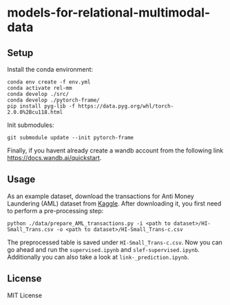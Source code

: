 # models-for-relational-multimodal-data

## Setup

Install the conda environment:
```
conda env create -f env.yml
conda activate rel-mm
conda develop ./src/
conda develop ./pytorch-frame/
pip install pyg-lib -f https://data.pyg.org/whl/torch-2.0.0%2Bcu118.html
```

Init submodules:
```
git submodule update --init pytorch-frame
```

Finally, if you havent already create a wandb account from the following link https://docs.wandb.ai/quickstart.

## Usage

As an example dataset, download the transactions for Anti Money Laundering (AML) dataset from [Kaggle](https://www.kaggle.com/datasets/ealtman2019/ibm-transactions-for-anti-money-laundering-aml/data). After downloading it, you first need to perform a pre-processing step:
```
python ./data/prepare_AML_transactions.py -i <path to dataset>/HI-Small_Trans.csv -o <path to dataset>/HI-Small_Trans-c.csv
```

The preprocessed table is saved under `HI-Small_Trans-c.csv`. Now you can go ahead and run the `supervised.ipynb` and `slef-supervised.ipynb`. Additionally you can also take a look at `link-_prediction.ipynb`.

## License

MIT License

